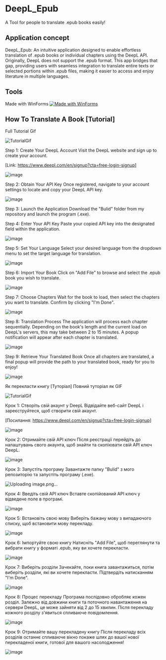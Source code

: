 # DeepL_Epub

A Tool for people to translate .epub books easily!

## Application concept

DeepL_Epub: An intuitive application designed to enable effortless translation of .epub books or individual chapters using the DeepL API. Originally, DeepL does not support the .epub format. 
This app bridges that gap, providing users with seamless integration to translate entire texts or selected portions within .epub files, making it easier to access and enjoy literature in multiple languages.

## Tools
Made with WinForms
[![Made with WinForms](https://img.shields.io/badge/.NET-7.0-512BD4.svg?style=flat-square&logo=dot-net)](https://dotnet.microsoft.com/en-us/download/dotnet/7.0)

## How To Translate A Book [Tutorial]
Full Tutorial Gif

![TutorialGif](https://github.com/user-attachments/assets/b2500f0c-3601-44fb-b71b-6bfd596b1203)

Step 1: Create Your DeepL Account
Visit the DeepL website and sign up to create your account.

[Link: https://www.deepl.com/en/signup?cta=free-login-signup]

![image](https://github.com/user-attachments/assets/d9e2bc1a-cc7d-465c-8a44-75dc26e24a16)

Step 2: Obtain Your API Key
Once registered, navigate to your account settings to locate and copy your DeepL API key.

![image](https://github.com/user-attachments/assets/248a67b1-d7f2-46c1-a1d2-8355152e2396)

Step 3: Launch the Application
Download the "Bulid" folder from my repository and launch the program (.exe).

Step 4: Enter Your API Key
Paste your copied API key into the designated field within the application.

![image](https://github.com/user-attachments/assets/d5be3177-99f9-4506-8868-37c9bc7cba97)

Step 5: Set Your Language
Select your desired language from the dropdown menu to set the target language for translation.

![image](https://github.com/user-attachments/assets/e8c1e49e-31b8-4d96-8560-09269421fd2a)

Step 6: Import Your Book
Click on "Add File" to browse and select the .epub book you wish to translate.

![image](https://github.com/user-attachments/assets/6f3f9eaa-15c2-4c73-b8f2-9efc91dd5513)

Step 7: Choose Chapters
Wait for the book to load, then select the chapters you want to translate. Confirm by clicking "I'm Done".

![image](https://github.com/user-attachments/assets/3887fe5e-0cf8-4f33-9f7f-673cb221764f)

Step 8: Translation Process
The application will process each chapter sequentially. Depending on the book's length and the current load on DeepL's servers, this may take between 2 to 15 minutes. A popup notification will appear after each chapter is translated.

![image](https://github.com/user-attachments/assets/d2a60958-2c32-4276-a5ac-b04e30da2178)

Step 9: Retrieve Your Translated Book
Once all chapters are translated, a final popup will provide the path to your translated book, ready for you to enjoy!

![image](https://github.com/user-attachments/assets/b8bb83b6-1518-4c0a-9dee-8060f1199fba)

Як перекласти книгу [Туторіал]
Повний туторіал як GIF

![TutorialGif](https://github.com/user-attachments/assets/b2500f0c-3601-44fb-b71b-6bfd596b1203)


Крок 1: Створіть свій акаунт у DeepL
Відвідайте веб-сайт DeepL і зареєструйтеся, щоб створити свій акаунт.

[Посилання: https://www.deepl.com/en/signup?cta=free-login-signup]

![image](https://github.com/user-attachments/assets/d9e2bc1a-cc7d-465c-8a44-75dc26e24a16)

Крок 2: Отримайте свій API ключ
Після реєстрації перейдіть до налаштувань свого акаунта, щоб знайти та скопіювати свій API ключ DeepL.

![image](https://github.com/user-attachments/assets/248a67b1-d7f2-46c1-a1d2-8355152e2396)

Крок 3: Запустіть програму
Завантажте папку "Bulid" з мого репозиторію та запустіть програму (.exe).

![Uploading image.png…]()

Крок 4: Введіть свій API ключ
Вставте скопійований API ключ у відведене поле в програмі.

![image](https://github.com/user-attachments/assets/d5be3177-99f9-4506-8868-37c9bc7cba97)

Крок 5: Встановіть свою мову
Виберіть бажану мову з випадаючого списку, щоб встановити мову перекладу.

![image](https://github.com/user-attachments/assets/e8c1e49e-31b8-4d96-8560-09269421fd2a)

Крок 6: Імпортуйте свою книгу
Натисніть "Add File", щоб переглянути та вибрати книгу у форматі .epub, яку ви хочете перекласти.

![image](https://github.com/user-attachments/assets/6f3f9eaa-15c2-4c73-b8f2-9efc91dd5513)

Крок 7: Виберіть розділи
Зачекайте, поки книга завантажиться, потім виберіть розділи, які ви хочете перекласти. Підтвердіть натисканням "I'm Done".

![image](https://github.com/user-attachments/assets/3887fe5e-0cf8-4f33-9f7f-673cb221764f)

Крок 8: Процес перекладу
Програма послідовно обробляє кожен розділ. Залежно від довжини книги та поточного навантаження на сервери DeepL, це може зайняти від 2 до 15 хвилин. Після перекладу кожного розділу з'явиться спливаюче повідомлення.

![image](https://github.com/user-attachments/assets/d2a60958-2c32-4276-a5ac-b04e30da2178)

Крок 9: Отримайте вашу перекладену книгу
Після перекладу всіх розділів останнє спливаюче вікно покаже шлях до вашої нової перекладеної книги, готової для вашого насолодження!

![image](https://github.com/user-attachments/assets/b8bb83b6-1518-4c0a-9dee-8060f1199fba)
